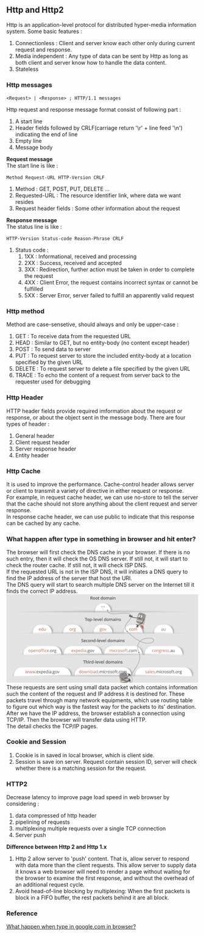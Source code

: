 ## Http and Http2
Http is an application-level protocol for distributed hyper-media information system. Some basic features : 
1. Connectionless : Client and server know each other only during current request and response.
2. Media independent : Any type of data can be sent by Http as long as both client and server know how to handle the data content.  
3. Stateless

### Http messages
```command
<Request> | <Response> ; HTTP/1.1 messages
```
Http request and response message format consist of following part : 
1. A start line
2. Header fields followed by CRLF(carriage return '\r' + line feed '\n') indicating the end of line
3. Empty line
4. Message body

**Request message** <br />
The start line is like : 
```command
Method Request-URL HTTP-Version CRLF
```
1. Method : GET, POST, PUT, DELETE ...
2. Requested-URL : The resource identifier link, where data we want resides
3. Request header fields : Some other information about the request

**Response message** <br />
The status line is like : 
```command
HTTP-Version Status-code Reason-Phrase CRLF
```
1. Status code : 
    1. 1XX : Informational, received and processing
    2. 2XX : Success, received and accepted
    3. 3XX : Redirection, further action must be taken in order to complete the request
    4. 4XX : Client Error, the request contains incorrect syntax or cannot be fulfilled
    5. 5XX : Server Error, server failed to fulfill an apparently valid request

### Http method
Method are case-sensetive, should always and only be upper-case : 
1. GET : To receive data from the requested URL
2. HEAD : Similar to GET, but no entity-body (no content except header)
3. POST : To send data to server
4. PUT : To request server to store the included entity-body at a location specified by the given URL
5. DELETE : To request server to delete a file specified by the given URL
6. TRACE : To echo the content of a request from server back to the requester used for debugging

### Http Header
HTTP header fields provide required imformation about the request or response, or about the object sent in the message body. There are four types of header : 
1. General header
2. Client request header
3. Server response header
4. Entity header

### Http Cache
It is used to improve the performance. Cache-control header allows server or client to transmit a variety of directive in either request or response. <br />
For example, in request cache header, we can use no-store to tell the server that the cache should not store anything about the client request and server response.
<br />
In response cache header, we can use public to indicate that this response can be cached by any cache.

### What happen after type in something in browser and hit enter?
The browser will first check the DNS cache in your browser. If there is no such entry, then it will check the OS DNS server. If still not, it will start to check the router cache. If still not, it will check ISP DNS. <br />
If the requested URL is not in the ISP DNS, it will initiates a DNS query to find the IP address of the server that host the URl. <br />
The DNS query will start to search multiple DNS server on the Internet till it finds the correct IP address. 
![DNS query search](../pic/DNS.png) <br />
These requests are sent using small data packet which contains information such the content of the request and IP address it is destined for. These packets travel through many network equipments, which use routing table to figure out which way is the fastest way for the packets to its' destination. <br />
After we have the IP address, the browser establish a connection using TCP/IP. Then the browser will transfer data using HTTP. <br />
The detail checks the TCP/IP pages.

### Cookie and Session
1. Cookie is in saved in local browser, which is client side.
2. Session is save ion server. Request contain session ID, server will check whether there is a matching session for the request.

### HTTP2
Decrease latency to improve page load speed in web browser by considering : 
1. data compressed of http header
2. pipelining of requests
3. multiplexing multiple requests over a single TCP connection
4. Server push

**Difference between Http 2 and Http 1.x** <br />
1. Http 2 allow server to 'push' content. That is, allow server to respond with data more than the client requests. This allow server to supply data it knows a web browser will need to render a page without waiting for the browser to examine the first response, and without the overhead of an additional request cycle.
2. Avoid head-of-line blocking by multiplexing: When the first packets is block in a FIFO buffer, the rest packets behind it are all block. 

### Reference
[What happen when type in google.com in browser?](https://medium.com/@maneesha.wijesinghe1/what-happens-when-you-type-an-url-in-the-browser-and-press-enter-bb0aa2449c1a)
